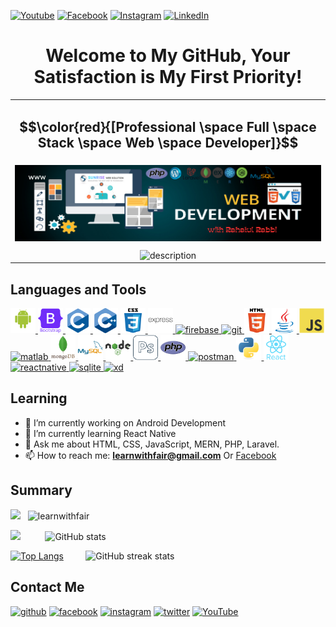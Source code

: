[![Youtube][youtube-shield]][youtube-url]
[![Facebook][facebook-shield]][facebook-url]
[![Instagram][instagram-shield]][instagram-url]
[![LinkedIn][linkedin-shield]][linkedin-url]

<h1 align="center">Welcome to My GitHub, Your Satisfaction is My First Priority!</h1>


|   | 
|:---:|
|<h2 align="center"> $$\color{red}{[Professional \space Full \space Stack \space Web \space Developer]}$$ </h2>|
|[![cover](web-development-cover.png)](https://www.youtube.com/@learnwithfair)|
| |
|![description](https://github.com/learnwithfair/learnwithfair/assets/103452668/93a89a48-3403-44ca-af1f-cd7a33855e1f)|


<h2 align="left">Languages and Tools</h2>
<p align="left"> <a href="https://developer.android.com" target="_blank" rel="noreferrer"> <img src="https://raw.githubusercontent.com/devicons/devicon/master/icons/android/android-original-wordmark.svg" alt="android" width="40" height="40"/> </a> <a href="https://getbootstrap.com" target="_blank" rel="noreferrer"> <img src="https://raw.githubusercontent.com/devicons/devicon/master/icons/bootstrap/bootstrap-plain-wordmark.svg" alt="bootstrap" width="40" height="40"/> </a> <a href="https://www.cprogramming.com/" target="_blank" rel="noreferrer"> <img src="https://raw.githubusercontent.com/devicons/devicon/master/icons/c/c-original.svg" alt="c" width="40" height="40"/> </a> <a href="https://www.w3schools.com/cpp/" target="_blank" rel="noreferrer"> <img src="https://raw.githubusercontent.com/devicons/devicon/master/icons/cplusplus/cplusplus-original.svg" alt="cplusplus" width="40" height="40"/> </a> <a href="https://www.w3schools.com/css/" target="_blank" rel="noreferrer"> <img src="https://raw.githubusercontent.com/devicons/devicon/master/icons/css3/css3-original-wordmark.svg" alt="css3" width="40" height="40"/> </a> <a href="https://expressjs.com" target="_blank" rel="noreferrer"> <img src="https://raw.githubusercontent.com/devicons/devicon/master/icons/express/express-original-wordmark.svg" alt="express" width="40" height="40"/> </a> <a href="https://firebase.google.com/" target="_blank" rel="noreferrer"> <img src="https://www.vectorlogo.zone/logos/firebase/firebase-icon.svg" alt="firebase" width="40" height="40"/> </a> <a href="https://git-scm.com/" target="_blank" rel="noreferrer"> <img src="https://www.vectorlogo.zone/logos/git-scm/git-scm-icon.svg" alt="git" width="40" height="40"/> </a> <a href="https://www.w3.org/html/" target="_blank" rel="noreferrer"> <img src="https://raw.githubusercontent.com/devicons/devicon/master/icons/html5/html5-original-wordmark.svg" alt="html5" width="40" height="40"/> </a> <a href="https://www.java.com" target="_blank" rel="noreferrer"> <img src="https://raw.githubusercontent.com/devicons/devicon/master/icons/java/java-original.svg" alt="java" width="40" height="40"/> </a> <a href="https://developer.mozilla.org/en-US/docs/Web/JavaScript" target="_blank" rel="noreferrer"> <img src="https://raw.githubusercontent.com/devicons/devicon/master/icons/javascript/javascript-original.svg" alt="javascript" width="40" height="40"/> </a> <a href="https://www.mathworks.com/" target="_blank" rel="noreferrer"> <img src="https://upload.wikimedia.org/wikipedia/commons/2/21/Matlab_Logo.png" alt="matlab" width="40" height="40"/> </a> <a href="https://www.mongodb.com/" target="_blank" rel="noreferrer"> <img src="https://raw.githubusercontent.com/devicons/devicon/master/icons/mongodb/mongodb-original-wordmark.svg" alt="mongodb" width="40" height="40"/> </a> <a href="https://www.mysql.com/" target="_blank" rel="noreferrer"> <img src="https://raw.githubusercontent.com/devicons/devicon/master/icons/mysql/mysql-original-wordmark.svg" alt="mysql" width="40" height="40"/> </a> <a href="https://nodejs.org" target="_blank" rel="noreferrer"> <img src="https://raw.githubusercontent.com/devicons/devicon/master/icons/nodejs/nodejs-original-wordmark.svg" alt="nodejs" width="40" height="40"/> </a> <a href="https://www.photoshop.com/en" target="_blank" rel="noreferrer"> <img src="https://raw.githubusercontent.com/devicons/devicon/master/icons/photoshop/photoshop-line.svg" alt="photoshop" width="40" height="40"/> </a> <a href="https://www.php.net" target="_blank" rel="noreferrer"> <img src="https://raw.githubusercontent.com/devicons/devicon/master/icons/php/php-original.svg" alt="php" width="40" height="40"/> </a> <a href="https://postman.com" target="_blank" rel="noreferrer"> <img src="https://www.vectorlogo.zone/logos/getpostman/getpostman-icon.svg" alt="postman" width="40" height="40"/> </a> <a href="https://www.python.org" target="_blank" rel="noreferrer"> <img src="https://raw.githubusercontent.com/devicons/devicon/master/icons/python/python-original.svg" alt="python" width="40" height="40"/> </a> <a href="https://reactjs.org/" target="_blank" rel="noreferrer"> <img src="https://raw.githubusercontent.com/devicons/devicon/master/icons/react/react-original-wordmark.svg" alt="react" width="40" height="40"/> </a> <a href="https://reactnative.dev/" target="_blank" rel="noreferrer"> <img src="https://reactnative.dev/img/header_logo.svg" alt="reactnative" width="40" height="40"/> </a> <a href="https://www.sqlite.org/" target="_blank" rel="noreferrer"> <img src="https://www.vectorlogo.zone/logos/sqlite/sqlite-icon.svg" alt="sqlite" width="40" height="40"/> </a> <a href="https://www.adobe.com/products/xd.html" target="_blank" rel="noreferrer"> <img src="https://cdn.worldvectorlogo.com/logos/adobe-xd.svg" alt="xd" width="40" height="40"/> </a> </p>

## Learning
- 🔭 I’m currently working on Android Development 
- 🌱 I’m currently learning React Native 
- 💬 Ask me about HTML, CSS, JavaScript, MERN, PHP, Laravel.
- 📫 How to reach me: **learnwithfair@gmail.com** Or [Facebook](https://www.facebook.com/mdrahatulrabbi/)

## Summary
![](http://github-profile-summary-cards.vercel.app/api/cards/profile-details?username=learnwithfair&theme=github) <span align="right">&nbsp;&nbsp;<img src="https://komarev.com/ghpvc/?username=learnwithfair&label=Profile%20views&color=0e75b6&style=flat" alt="learnwithfair" /> 

![](http://github-profile-summary-cards.vercel.app/api/cards/most-commit-language?username=learnwithfair&theme=github) <span align="right">  &nbsp;&nbsp; &nbsp;&nbsp;&nbsp; &nbsp; ![GitHub stats](https://github-readme-stats.vercel.app/api?username=learnwithfair&show_icons=true&count_private=true) </span>

 [![Top Langs](https://github-readme-stats.vercel.app/api/top-langs/?username=learnwithfair)](https://github.com/anuraghazra/github-readme-stats)<span align="right">  &nbsp;&nbsp; &nbsp;&nbsp;&nbsp; &nbsp;![GitHub streak stats](https://streak-stats.demolab.com/?user=learnwithfair) </span> 
 

## Contact Me
[<img src='https://cdn.jsdelivr.net/npm/simple-icons@3.0.1/icons/github.svg' alt='github' height='40'>](https://github.com/learnwithfair)  [<img src='https://cdn.jsdelivr.net/npm/simple-icons@3.0.1/icons/facebook.svg' alt='facebook' height='40'>](https://www.facebook.com/learnwithfair/)  [<img src='https://cdn.jsdelivr.net/npm/simple-icons@3.0.1/icons/instagram.svg' alt='instagram' height='40'>](https://www.instagram.com/learnwithfair/)  [<img src='https://cdn.jsdelivr.net/npm/simple-icons@3.0.1/icons/twitter.svg' alt='twitter' height='40'>](https://www.twiter.com/learnwithfair/)  [<img src='https://cdn.jsdelivr.net/npm/simple-icons@3.0.1/icons/youtube.svg' alt='YouTube' height='40'>](https://www.youtube.com/@learnwithfair)  



<!-- MARKDOWN LINKS & IMAGES -->

[youtube-shield]: https://img.shields.io/badge/-Youtube-black.svg?style=flat-square&logo=youtube&color=555&logoColor=white
[youtube-url]: https://youtube.com/@learnwithfair
[facebook-shield]: https://img.shields.io/badge/-Facebook-black.svg?style=flat-square&logo=facebook&color=555&logoColor=white
[facebook-url]: https://facebook.com/learnwithfair
[instagram-shield]: https://img.shields.io/badge/-Instagram-black.svg?style=flat-square&logo=instagram&color=555&logoColor=white
[instagram-url]: https://instagram.com/learnwithfair
[linkedin-shield]: https://img.shields.io/badge/-LinkedIn-black.svg?style=flat-square&logo=linkedin&colorB=555
[linkedin-url]: https://linkedin.com/company/learnwithfair



    
